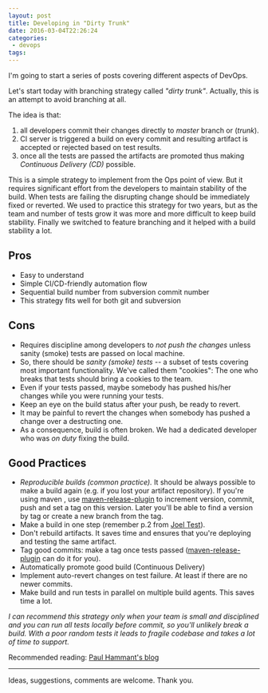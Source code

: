 ```yaml
---
layout: post
title: Developing in "Dirty Trunk"
date: 2016-03-04T22:26:24
categories:
 - devops
tags:
---
```


I'm going to start a series of posts covering different aspects of DevOps.

Let's start today with branching strategy called _"dirty trunk"_. Actually, this is an attempt to avoid branching at all.
<!--more-->
The idea is that:

1. all developers commit their changes directly to _master_ branch or (_trunk_).
2. CI server is triggered a build on every commit and resulting artifact is accepted or rejected based on test results.
3. once all the tests are passed the artifacts are promoted thus making _Continuous Delivery (CD)_ possible.

This is a simple strategy to implement from the Ops point of view. But it requires significant effort from the developers to maintain stability of the build. When tests are failing the disrupting change should be immediately fixed or reverted. We used to practice this strategy for two years, but as the team and number of tests grow it was more and more difficult to keep build stability. Finally we switched to feature branching and it helped with a build stability a lot.<!-- more -->

## Pros

- Easy to understand
- Simple CI/CD-friendly automation flow
- Sequential build number from subversion commit number
- This strategy fits well for both git and subversion

## Cons

- Requires discipline among developers to _not push the changes_ unless sanity (smoke) tests are passed on local machine.
- So, there should be _sanity (smoke) tests_ -- a subset of tests covering most important functionality.
  We've called them "cookies": The one who breaks that tests should bring a cookies to the team.
- Even if your tests passed, maybe somebody has pushed his/her changes while you were running your tests.
- Keep an eye on the build status after your push, be ready to revert.
- It may be painful to revert the changes when somebody has pushed a change over a destructing one.
- As a consequence, build is often broken. We had a dedicated developer who was _on duty_ fixing the build.

## Good Practices

- _Reproducible builds (common practice)._ It should be always possible to make a build again (e.g. if you lost your artifact repository). If you're using maven , use [maven-release-plugin] to increment version, commit, push and set a tag on this version. Later you'll be able to find a version by tag or create a new branch from the tag.
- Make a build in one step (remember p.2 from [Joel Test]).
- Don't rebuild artifacts. It saves time and ensures that you're deploying and testing the same artifact.
- Tag good commits: make a tag once tests passed ([maven-release-plugin] can do it for you).
- Automatically promote good build (Continuous Delivery)
- Implement auto-revert changes on test failure. At least if there are no newer commits.
- Make build and run tests in parallel on multiple build agents. This saves time a lot.

_I can recommend this strategy only when your team is small and disciplined and you can run all tests locally before commit, so you'll unlikely break a build. With a poor random tests it leads to fragile codebase and takes a lot of time to support._

Recommended reading: [Paul Hammant's blog]

---
Ideas, suggestions, comments are welcome.
Thank you.

[maven-release-plugin]: https://maven.apache.org/maven-release/maven-release-plugin/
[Paul Hammant's blog]: http://paulhammant.com/categories.html#Trunk_Based_Development
[Joel Test]: http://www.joelonsoftware.com/articles/fog0000000043.html "The Joel Test: 12 Steps to Better Code"
